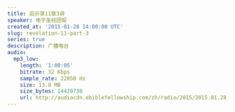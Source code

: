 ```yaml
---
title: 启示录11章3讲
speaker: 电子圣经团契
created_at: '2015-01-28 14:00:00 UTC'
slug: revelation-11-part-3
series: true
description: 广播电台
audio:
  mp3_low:
    length: '1:00:05'
    bitrate: 32 Kbps
    sample_rate: 22050 Hz
    size: 13.8 MB
    size_bytes: 14420730
    url: http://audiocdn.ebiblefellowship.com/zh/radio/2015/2015.01.28_EBF_-_Revelation_11_Part_3.mp3
---
```


